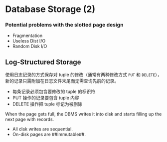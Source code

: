 # Database Storage (2)

### Potential problems with the slotted page design

- Fragmentation
- Useless Dist I/O
- Random Disk I/O

## Log-Structured Storage

使用日志记录的方式保存对 tuple 的修改（通常有两种修改方式 ``PUT`` 和 ``DELETE``），新的记录只需附加在日志文件末尾而无需查询先前的记录。

- 每条记录必须包含要修改的 tuple 的标识符
- PUT 操作的记录要包含 tuple 内容
- DELETE 操作把 tuple 标记为被删除

When the page gets full, the DBMS writes it into disk and starts filling up the next page with records.
- All disk writes are sequential.
- On-disk pages are ##immutable##.

